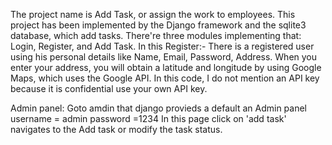 The project name is Add Task, or assign the work to employees.
This project has been implemented by the Django framework and the sqlite3 database, which add tasks. 
There're three modules implementing that: Login, Register, and Add Task.
In this Register:- There is a registered user using his personal details 
like Name, Email, Password, Address.
When you enter your address, you will obtain a latitude and longitude by using Google Maps, which uses the Google API. In this code, I do not mention an API key because it is confidential use your own API key.

Admin panel:
Goto amdin that django provieds a default an Admin panel
username = admin
password =1234
In this page click on 'add task' navigates to the Add task or modify the task status.



